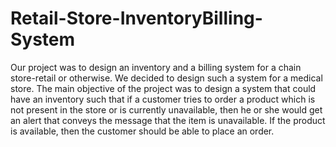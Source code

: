 # Retail-Store-InventoryBilling-System

Our project was to design an inventory and a billing system for a chain store-retail or otherwise. We decided to design such a system for a medical store.
The main objective of the project was to design a system that could have an inventory such that if a customer tries to order a product which is not present in the store or is currently unavailable, then he or she would get an alert that conveys the message that the item is unavailable. If the product is available, then the customer should be able to place an order.


